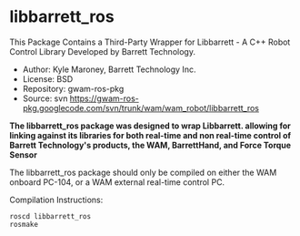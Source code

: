 # libbarrett\_ros #

This Package Contains a Third-Party Wrapper for Libbarrett - A C++ Robot Control Library Developed by Barrett Technology.

  * Author: Kyle Maroney, Barrett Technology Inc.
  * License: BSD
  * Repository: gwam-ros-pkg
  * Source: svn https://gwam-ros-pkg.googlecode.com/svn/trunk/wam/wam_robot/libbarrett_ros

**The libbarrett\_ros package was designed to wrap Libbarrett. allowing for linking against its libraries for both real-time and non real-time control of Barrett Technology's products, the WAM, BarrettHand, and Force Torque Sensor**

The libbarrett\_ros package should only be compiled on either the WAM onboard PC-104, or a WAM external real-time control PC.

Compilation Instructions:
```
roscd libbarrett_ros
rosmake
```